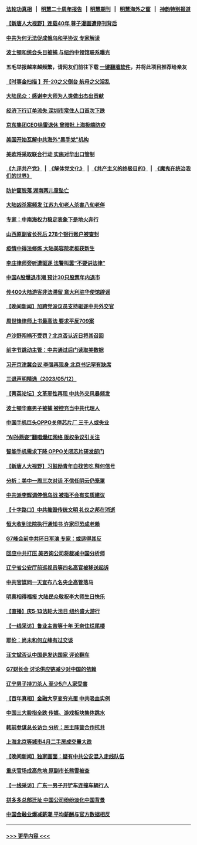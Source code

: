 #### [法轮功真相](https://github.com/gfw-breaker/truth/blob/master/README.md?t=0) &nbsp;&nbsp;|&nbsp;&nbsp; [明慧二十周年报告](https://github.com/gfw-breaker/mh-reports/blob/master/README.md?t=0) &nbsp;&nbsp;|&nbsp;&nbsp;[明慧期刊](https://github.com/gfw-breaker/mh-qikan) &nbsp;&nbsp;|&nbsp;&nbsp; [明慧海外之窗](https://github.com/gfw-breaker/mh-news/blob/master/README.md?t=0) &nbsp;&nbsp;|&nbsp;&nbsp; [神韵特别报道](https://github.com/gfw-breaker/mh-news/blob/master/shenyun.md?t=0)
#### [【新唐人大视野】连载40年 尊子漫画遭停刊背后](../pages/nsc413/n13996140.md?t=05140643) 
#### [中共为何无法促成俄乌和平协议 专家解读](../pages/nsc413/n13996123.md?t=05140643) 
#### [波士顿和统会头目被捕 与纽约中领馆联系曝光](../pages/nsc413/n13995315.md?t=05140643) 
#### 五毛举报越来越频繁，请网友们前往下载 [一键翻墙软件](https://github.com/gfw-breaker/ssr-accounts)，并将此项目推荐给亲友
#### [【时事金扫描 】歼-20之父倒台 航母之父淫乱](../pages/nsc413/n13995199.md?t=05140643) 
#### [大陆民众：感谢李大师为人类做出杰出贡献](../pages/nsc413/n13996095.md?t=05140643) 
#### [经济下行订单流失 深圳市常住人口首次下跌](../pages/nsc413/n13996071.md?t=05140643) 
#### [京东集团CEO徐雷退休 曾暗批上海极端防疫](../pages/nsc413/n13996025.md?t=05140643) 
#### [美国开始瓦解中共海外“黑手党”机构](../pages/nsc413/n13995809.md?t=05140643) 
#### [美欧将采取联合行动 实施对华出口管制](../pages/nsc413/n13995866.md?t=05140643) 
#### [《九评共产党》](https://github.com/begood0513/9ping.md/blob/master/README.md) &nbsp;|&nbsp; [《解体党文化》](../../../../jtdwh.md/blob/master/README.md)  &nbsp;|&nbsp; [《共产主义的终极目的》](../../../../gczydzjmd.md/blob/master/README.md) &nbsp;|&nbsp; [《魔鬼在统治我们的世界》](../../../../mgztzwmdsj.md/blob/master/README.md) 
#### [防护窗脱落 湖南两儿童坠亡](../pages/nsc413/n13995795.md?t=05140643) 
#### [大陆凶杀案频发 江苏九旬老人杀害八旬老伴](../pages/nsc413/n13995840.md?t=05140643) 
#### [专家：中南海权力稳定表象下是地火奔行](../pages/nsc413/n13995754.md?t=05140643) 
#### [山西原副省长死后 278个银行账户被查封](../pages/nsc413/n13995760.md?t=05140643) 
#### [疫情中得法修炼 大陆美容院老板获新生](../pages/nsc413/n13995717.md?t=05140643) 
#### [李庄律师旁听遭驱逐 法警叫嚣“不要讲法律”](../pages/nsc413/n13995729.md?t=05140643) 
#### [中国A股爆退市潮 预计30只股票年内退市](../pages/nsc413/n13995716.md?t=05140643) 
#### [传400大陆游客非法滞留 意大利驻华使馆辟谣](../pages/nsc413/n13995566.md?t=05140643) 
#### [【晚间新闻】加跨党派议员支持驱逐中共外交官](../pages/nsc413/n13995106.md?t=05140643) 
#### [周世锋律师上书最高法 要求平反709案](../pages/nsc413/n13995211.md?t=05140643) 
#### [卢沙野闯祸不受罚？北京否认近日将其召回](../pages/nsc413/n13995403.md?t=05140643) 
#### [前字节跳动主管：中共通过后门读取美数据](../pages/nsc413/n13995390.md?t=05140643) 
#### [习开京津冀会议 李强再现身 北京书记罕有缺席](../pages/nsc413/n13995263.md?t=05140643) 
#### [三退声明精选（2023/05/12）](../pages/nsc413/n13995311.md?t=05140643) 
#### [【菁英论坛】文革邪性再现 中共外交风暴频发](../pages/nsc413/n13995139.md?t=05140643) 
#### [波士顿华裔男子被捕 被控充当中共代理人](../pages/nsc413/n13995143.md?t=05140643) 
#### [中国手机巨头OPPO关停芯片厂 三千人或失业](../pages/nsc413/n13995142.md?t=05140643) 
#### [“AI孙燕姿”翻唱爆红网络 版权争议引关注](../pages/nsc413/n13994967.md?t=05140643) 
#### [智能手机需求下降 OPPO关闭芯片研发部门](../pages/nsc413/n13994948.md?t=05140643) 
#### [【新唐人大视野】习鼓励青年自找苦吃 释何信号](../pages/nsc413/n13995092.md?t=05140643) 
#### [分析：美中一周三次对话 不信任阴云仍笼罩](../pages/nsc413/n13995004.md?t=05140643) 
#### [中共派李辉调停俄乌战 被指不会有实质建议](../pages/nsc413/n13995061.md?t=05140643) 
#### [【十字路口】中共摧毁传统文明 礼仪之邦在消逝](../pages/nsc413/n13994835.md?t=05140643) 
#### [恒大收到法院执行通知书 许家印恐成老赖](../pages/nsc413/n13995068.md?t=05140643) 
#### [G7峰会前中共环日军演 专家：或适得其反](../pages/nsc413/n13994758.md?t=05140643) 
#### [回应中共打压 美咨询公司将裁减中国分析师](../pages/nsc413/n13995086.md?t=05140643) 
#### [辽宁省公安厅前巡视员等四名高官被移送起诉](../pages/nsc413/n13994722.md?t=05140643) 
#### [中共官媒同一天宣布八名央企高管落马](../pages/nsc413/n13994748.md?t=05140643) 
#### [明真相得福报 大陆民众敬祝李大师生日快乐](../pages/nsc413/n13994287.md?t=05140643) 
#### [【直播】庆5‧13法轮大法日 纽约盛大游行](../pages/nsc413/n13992381.md?t=05140643) 
#### [【一线采访】鲁业主苦等十年 无奈住烂尾楼](../pages/nsc413/n13994994.md?t=05140643) 
#### [耶伦：尚未和何立峰有过交谈](../pages/nsc413/n13994845.md?t=05140643) 
#### [汪文斌否认中国是发达国家 评论翻车](../pages/nsc413/n13994803.md?t=05140643) 
#### [G7财长会 讨论供应链减少对中国的依赖](../pages/nsc413/n13994903.md?t=05140643) 
#### [辽宁男子持刀杀人 至少5户人家受害](../pages/nsc413/n13994754.md?t=05140643) 
#### [【百年真相】金融大亨变穷光蛋 中共吸血实例](../pages/nsc413/n13994084.md?t=05140643) 
#### [中国三大股指全跌 传媒、游戏板块集体跳水](../pages/nsc413/n13994759.md?t=05140643) 
#### [韩前参谋总长访台 分析：民主阵营合作抗共](../pages/nsc413/n13994409.md?t=05140643) 
#### [上海北京等城市4月二手房成交量大跌](../pages/nsc413/n13994655.md?t=05140643) 
#### [【晚间新闻】独家画面：疑有中共公安混入走线队伍](../pages/nsc413/n13994262.md?t=05140643) 
#### [重庆官场成高危地 原副市长熊雪被查](../pages/nsc413/n13994615.md?t=05140643) 
#### [【一线采访】广东一男子开铲车连撞车辆行人](../pages/nsc413/n13994624.md?t=05140643) 
#### [拼多多总部迁址 中国公司纷纷淡化中国背景](../pages/nsc413/n13994366.md?t=05140643) 
#### [中国金融业爆减薪潮 平均薪酬与官方数据相反](../pages/nsc413/n13994415.md?t=05140643) 

----
#### [ >>> 更早内容 <<< ](../indexes/nsc413-earlier.md)
